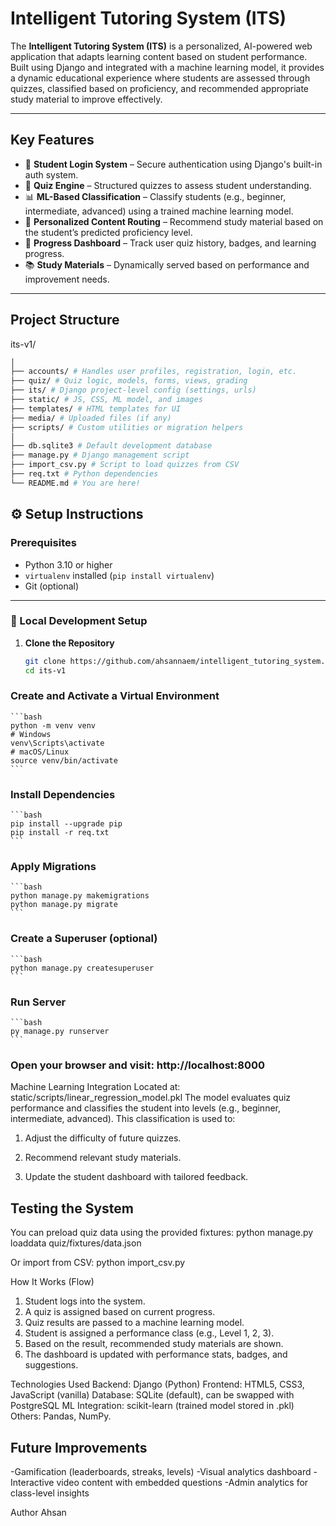 #  Intelligent Tutoring System (ITS)

The **Intelligent Tutoring System (ITS)** is a personalized, AI-powered web application that adapts learning content based on student performance. Built using Django and integrated with a machine learning model, it provides a dynamic educational experience where students are assessed through quizzes, classified based on proficiency, and recommended appropriate study material to improve effectively.

---

## Key Features

- 🔐 **Student Login System** – Secure authentication using Django's built-in auth system.
- 📝 **Quiz Engine** – Structured quizzes to assess student understanding.
- 📊 **ML-Based Classification** – Classify students (e.g., beginner, intermediate, advanced) using a trained machine learning model.
- 🎯 **Personalized Content Routing** – Recommend study material based on the student’s predicted proficiency level.
- 🧾 **Progress Dashboard** – Track user quiz history, badges, and learning progress.
- 📚 **Study Materials** – Dynamically served based on performance and improvement needs.

---

## Project Structure

its-v1/
```bash
│
├── accounts/ # Handles user profiles, registration, login, etc.
├── quiz/ # Quiz logic, models, forms, views, grading
├── its/ # Django project-level config (settings, urls)
├── static/ # JS, CSS, ML model, and images
├── templates/ # HTML templates for UI
├── media/ # Uploaded files (if any)
├── scripts/ # Custom utilities or migration helpers
│
├── db.sqlite3 # Default development database
├── manage.py # Django management script
├── import_csv.py # Script to load quizzes from CSV
├── req.txt # Python dependencies
└── README.md # You are here!
```

## ⚙️ Setup Instructions

###  Prerequisites

- Python 3.10 or higher
- `virtualenv` installed (`pip install virtualenv`)
- Git (optional)

---

### 🔧 Local Development Setup

1. **Clone the Repository**
   ```bash
   git clone https://github.com/ahsannaem/intelligent_tutoring_system.git
   cd its-v1

### Create and Activate a Virtual Environment
    ```bash
    python -m venv venv
    # Windows
    venv\Scripts\activate
    # macOS/Linux
    source venv/bin/activate
    ```

### Install Dependencies
    ```bash
    pip install --upgrade pip
    pip install -r req.txt
    ```


### Apply Migrations
    ```bash
    python manage.py makemigrations
    python manage.py migrate
    ```

### Create a Superuser (optional)
    ```bash
    python manage.py createsuperuser
    ```

### Run Server
    ```bash
    py manage.py runserver
    ```
### Open your browser and visit: http://localhost:8000

Machine Learning Integration
Located at: static/scripts/linear_regression_model.pkl
The model evaluates quiz performance and classifies the student into levels (e.g., beginner, intermediate, advanced).
This classification is used to: 
1. Adjust the difficulty of future quizzes.

2. Recommend relevant study materials.

3. Update the student dashboard with tailored feedback.

## Testing the System
You can preload quiz data using the provided fixtures:
python manage.py loaddata quiz/fixtures/data.json

Or import from CSV:
python import_csv.py


How It Works (Flow)
1. Student logs into the system.
2. A quiz is assigned based on current progress.
3. Quiz results are passed to a machine learning model.
4. Student is assigned a performance class (e.g., Level 1, 2, 3).
5. Based on the result, recommended study materials are shown.
6. The dashboard is updated with performance stats, badges, and suggestions.

Technologies Used
Backend: Django (Python)
Frontend: HTML5, CSS3, JavaScript (vanilla)
Database: SQLite (default), can be swapped with PostgreSQL
ML Integration: scikit-learn (trained model stored in .pkl)
Others: Pandas, NumPy.


## Future Improvements
-Gamification (leaderboards, streaks, levels)
-Visual analytics dashboard
-Interactive video content with embedded questions
-Admin analytics for class-level insights


Author
Ahsan
